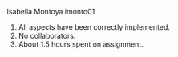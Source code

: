 Isabella Montoya
imonto01

1. All aspects have been correctly implemented.
2. No collaborators. 
3. About 1.5 hours spent on assignment. 